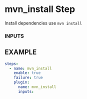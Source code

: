 
# mvn_install Step
Install dependencies use `mvn install`

### INPUTS

## EXAMPLE 

```yml
steps:
  - name: mvn_install
    enable: true
    failure: true
    plugin:
      name: mvn_install
      inputs:
```

